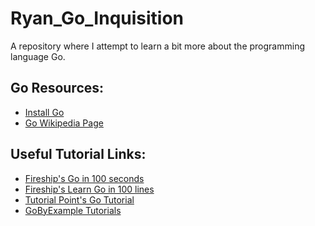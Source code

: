# Ryan_Go_Inquisition
A repository where I attempt to learn a bit more about the programming language Go.

## Go Resources:
- [Install Go](https://go.dev/doc/install)
- [Go Wikipedia Page](https://en.wikipedia.org/wiki/Go_(programming_language))

## Useful Tutorial Links:
- [Fireship's Go in 100 seconds](https://www.youtube.com/watch?v=446E-r0rXHI)
- [Fireship's Learn Go in 100 lines](https://fireship.io/lessons/learn-go-in-100-lines/)
- [Tutorial Point's Go Tutorial](https://www.tutorialspoint.com/go/index.htm)
- [GoByExample Tutorials](https://gobyexample.com/)
